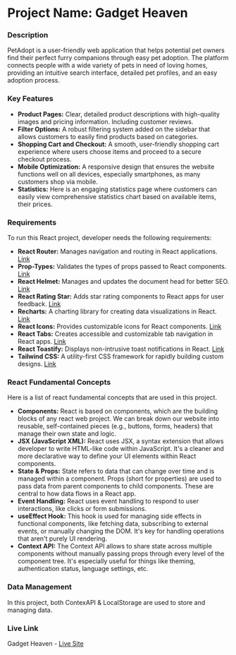 # Project Name: Gadget Heaven

### Description

PetAdopt is a user-friendly web application that helps potential pet owners find their perfect furry companions through easy pet adoption. The platform connects people with a wide variety of pets in need of loving homes, providing an intuitive search interface, detailed pet profiles, and an easy adoption process.

### Key Features

- **Product Pages:**
  Clear, detailed product descriptions with high-quality images and pricing information. Including customer reviews.
- **Filter Options:** A robust filtering system added on the sidebar that allows customers to easily find products based on categories.
- **Shopping Cart and Checkout:** A smooth, user-friendly shopping cart experience where users choose items and proceed to a secure checkout process.
- **Mobile Optimization:** A responsive design that ensures the website functions well on all devices, especially smartphones, as many customers shop via mobile.
- **Statistics:** Here is an engaging statistics page where customers can easily view comprehensive statistics chart based on available items, their prices.

### Requirements

To run this React project, developer needs the following requirements:

- **React Router:** Manages navigation and routing in React applications.
  [Link](https://reactrouter.com/)
- **Prop-Types:** Validates the types of props passed to React components.
  [Link](https://www.npmjs.com/package/prop-types)
- **React Helmet:** Manages and updates the document head for better SEO.
  [Link](https://www.npmjs.com/package/react-helmet)
- **React Rating Star:** Adds star rating components to React apps for user feedback.
  [Link](https://www.npmjs.com/package/react-rating-stars-component)
- **Recharts:** A charting library for creating data visualizations in React.
  [Link](https://recharts.org/en-US/)
- **React Icons:** Provides customizable icons for React components.
  [Link](https://react-icons.github.io/react-icons/)
- **React Tabs:** Creates accessible and customizable tab navigation in React apps.
  [Link](https://www.npmjs.com/package/react-tabs)
- **React Toastify:** Displays non-intrusive toast notifications in React.
  [Link](https://www.npmjs.com/package/react-toastify)
- **Tailwind CSS:** A utility-first CSS framework for rapidly building custom designs.
  [Link](https://tailwindcss.com/)

### React Fundamental Concepts

Here is a list of react fundamental concepts that are used in this project.

- **Components:** React is based on components, which are the building blocks of any react web project. We can break down our website into reusable, self-contained pieces (e.g., buttons, forms, headers) that manage their own state and logic.
- **JSX (JavaScript XML):** React uses JSX, a syntax extension that allows developer to write HTML-like code within JavaScript. It's a cleaner and more declarative way to define your UI elements within React components.
- **State & Props:** State refers to data that can change over time and is managed within a component. Props (short for properties) are used to pass data from parent components to child components. These are central to how data flows in a React app.
- **Event Handling:** React uses event handling to respond to user interactions, like clicks or form submissions.
- **useEffect Hook:** This hook is used for managing side effects in functional components, like fetching data, subscribing to external events, or manually changing the DOM. It's key for handling operations that aren't purely UI rendering.
- **Context API:** The Context API allows to share state across multiple components without manually passing props through every level of the component tree. It's especially useful for things like theming, authentication status, language settings, etc.

### Data Management

In this project, both ContexAPI & LocalStorage are used to store and managing data.

### Live Link

Gadget Heaven - [Live Site](http://fabulous-sponge.surge.sh/)
